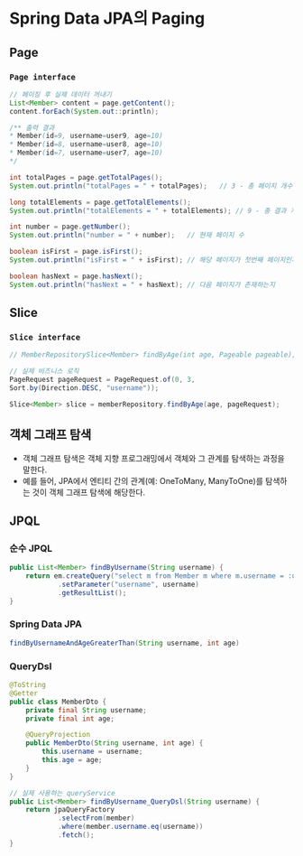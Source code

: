 # Spring Data JPA의 Paging

## Page

### **`Page interface`**

```java
// 페이징 후 실제 데이터 꺼내기
List<Member> content = page.getContent();
content.forEach(System.out::println);

/** 출력 결과
* Member(id=9, username=user9, age=10)
* Member(id=8, username=user8, age=10)
* Member(id=7, username=user7, age=10)
*/

int totalPages = page.getTotalPages();
System.out.println("totalPages = " + totalPages);   // 3 - 총 페이지 개수

long totalElements = page.getTotalElements();
System.out.println("totalElements = " + totalElements); // 9 - 총 결과 개수

int number = page.getNumber();
System.out.println("number = " + number);   // 현재 페이지 수

boolean isFirst = page.isFirst();
System.out.println("isFirst = " + isFirst); // 해당 페이지가 첫번째 페이지인지

boolean hasNext = page.hasNext();
System.out.println("hasNext = " + hasNext); // 다음 페이지가 존재하는지
```

## Slice
### **`Slice interface`**
```java
// MemberRepositorySlice<Member> findByAge(int age, Pageable pageable);

// 실제 비즈니스 로직
PageRequest pageRequest = PageRequest.of(0, 3,
Sort.by(Direction.DESC, "username"));

Slice<Member> slice = memberRepository.findByAge(age, pageRequest);
```

## 객체 그래프 탐색
- 객체 그래프 탐색은 객체 지향 프로그래밍에서 객체와 그 관계를 탐색하는 과정을 말한다.
- 예를 들어, JPA에서 엔티티 간의 관계(예: OneToMany, ManyToOne)를 탐색하는 것이 객체 그래프 탐색에 해당한다.

## JPQL
### 순수 JPQL

```java
public List<Member> findByUsername(String username) {
    return em.createQuery("select m from Member m where m.username = :username", Member.class)
            .setParameter("username", username)
            .getResultList();
}
```

### Spring Data JPA

```java
findByUsernameAndAgeGreaterThan(String username, int age)
```

### QueryDsl

```java
@ToString
@Getter
public class MemberDto {
    private final String username;
    private final int age;

    @QueryProjection
    public MemberDto(String username, int age) {
        this.username = username;
        this.age = age;
    }
}

// 실제 사용하는 queryService
public List<Member> findByUsername_QueryDsl(String username) {
    return jpaQueryFactory
            .selectFrom(member)
            .where(member.username.eq(username))
            .fetch();
}
```